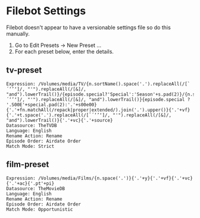 # Filebot Settings #

Filebot doesn't appear to have a versionable settings file so do this manually.

1. Go to Edit Presets -> New Preset ...
2. For each preset below, enter the details.


## tv-preset

```
Expression: /Volumes/media/TV/{n.sortName().space('.').replaceAll(/[`´‘’ʻ]/, "'").replaceAll(/[&]/, "and").lowerTrail()}/{episode.special?'Special':'Season'+s.pad(2)}/{n.space('.').replaceAll(/[`´‘’ʻ]/, "'").replaceAll(/[&]/, "and").lowerTrail()}{episode.special ? '.S00E'+special.pad(2):'.'+s00e00}{'.'+fn.matchAll(/repack|proper|extended/).join('.').upper()}{'.'+vf}{'.'+t.space('.').replaceAll(/[`´‘’ʻ]/, "'").replaceAll(/[&]/, "and").lowerTrail()}{'.'+vc}{'.'+source}
Datasource: TheTVDB
Language: English
Rename Action: Rename
Episode Order: Airdate Order
Match Mode: Strict
```

## film-preset

```
Expression: /Volumes/media/Films/{n.space('.')}{'.'+y}{'.'+vf}{'.'+vc}{'.'+ac}{'.pt'+pi}
Datasource: TheMovieDB
Language: English
Rename Action: Rename
Episode Order: Airdate Order
Match Mode: Opportunistic
```
